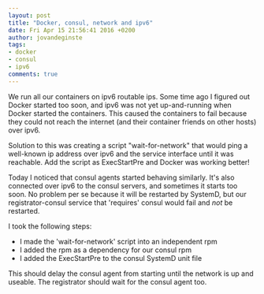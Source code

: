 ```yaml
---
layout: post
title: "Docker, consul, network and ipv6"
date: Fri Apr 15 21:56:41 2016 +0200
author: jovandeginste
tags:
- docker
- consul
- ipv6
comments: true
---
```


We run all our containers on ipv6 routable ips. Some time ago I figured
out Docker started too soon, and ipv6 was not yet up-and-running when
Docker started the containers. This caused the containers to fail
because they could not reach the internet (and their container friends
on other hosts) over ipv6.

Solution to this was creating a script "wait-for-network" that would
ping a well-known ip address over ipv6 and the service interface until
it was reachable. Add the script as ExecStartPre and Docker was working
better!

Today I noticed that consul agents started behaving similarly. It's also
connected over ipv6 to the consul servers, and sometimes it starts too
soon. No problem per se because it will be restarted by SystemD, but our
registrator-consul service that 'requires' consul would fail and *not*
be restarted.

I took the following steps:

* I made the 'wait-for-network' script into an independent rpm
* I added the rpm as a dependency for our consul rpm
* I added the ExecStartPre to the consul SystemD unit file

This should delay the consul agent from starting until the network is up
and useable. The registrator should wait for the consul agent too.

